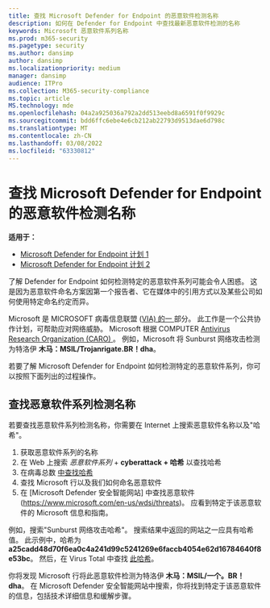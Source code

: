 ```yaml
---
title: 查找 Microsoft Defender for Endpoint 的恶意软件检测名称
description: 如何在 Defender for Endpoint 中查找最新恶意软件检测的名称
keywords: Microsoft 恶意软件系列名称
ms.prod: m365-security
ms.pagetype: security
ms.author: dansimp
author: dansimp
ms.localizationpriority: medium
manager: dansimp
audience: ITPro
ms.collection: M365-security-compliance
ms.topic: article
MS.technology: mde
ms.openlocfilehash: 04a2a925036a792a2dd513eebd8a6591f0f9929c
ms.sourcegitcommit: bdd6ffc6ebe4e6cb212ab22793d9513dae6d798c
ms.translationtype: MT
ms.contentlocale: zh-CN
ms.lasthandoff: 03/08/2022
ms.locfileid: "63330812"
---
```

# <a name="find-malware-detection-names-for-microsoft-defender-for-endpoint"></a>查找 Microsoft Defender for Endpoint 的恶意软件检测名称

**适用于：**
- [Microsoft Defender for Endpoint 计划 1](https://go.microsoft.com/fwlink/?linkid=2154037)
- [Microsoft Defender for Endpoint 计划 2](https://go.microsoft.com/fwlink/?linkid=2154037)

了解 Defender for Endpoint 如何检测特定的恶意软件系列可能会令人困惑。 这是因为恶意软件命名方案因第一个报告者、它在媒体中的引用方式以及某些公司如何使用特定命名约定而异。

Microsoft 是 MICROSOFT 病毒信息联盟 ([VIA) 的一 ](/windows/security/threat-protection/intelligence/virus-information-alliance-criteria.md) 部分。 此工作是一个公共协作计划，可帮助应对网络威胁。 Microsoft 根据 COMPUTER [Antivirus Research Organization (CARO) ](/windows/security/threat-protection/intelligence/malware-naming.md)。 例如，Microsoft 将 Sunburst 网络攻击检测为特洛伊 **木马：MSIL/Trojanrigate.BR！dha**。

若要了解 Microsoft Defender for Endpoint 如何检测特定的恶意软件系列，你可以按照下面列出的过程操作。 

## <a name="find-the-detection-name-for-a-malware-family"></a>查找恶意软件系列检测名称
若要查找恶意软件系列检测名称，你需要在 Internet 上搜索恶意软件名称以及"哈希"。

1. 获取恶意软件系列的名称
2. 在 Web 上搜索 *恶意软件系列* + **cyberattack + 哈希** 以查找哈希
3. 在病毒总数 [中查找哈希](https://www.virustotal.com/)
4. 查找 Microsoft 行以及我们如何命名恶意软件
5. 在 [Microsoft Defender 安全智能网站] 中查找恶意软件 (https://www.microsoft.com/en-us/wdsi/threats)。 应看到特定于该恶意软件的 Microsoft 信息和指南。

例如，搜索"Sunburst 网络攻击哈希"。 搜索结果中返回的网站之一应具有哈希值。 此示例中，哈希为 **a25cadd48d70f6ea0c4a241d99c5241269e6faccb4054e62d16784640f8e53bc**。 然后，在 Virus Total 中查找 [此哈希](https://www.virustotal.com/)。

你将发现 Microsoft 行将此恶意软件检测为特洛伊 **木马：MSIL/一个。BR！dha**。 在 Microsoft Defender 安全智能网站中搜索，你将找到特定于该恶意软件的信息，包括技术详细信息和缓解步骤。